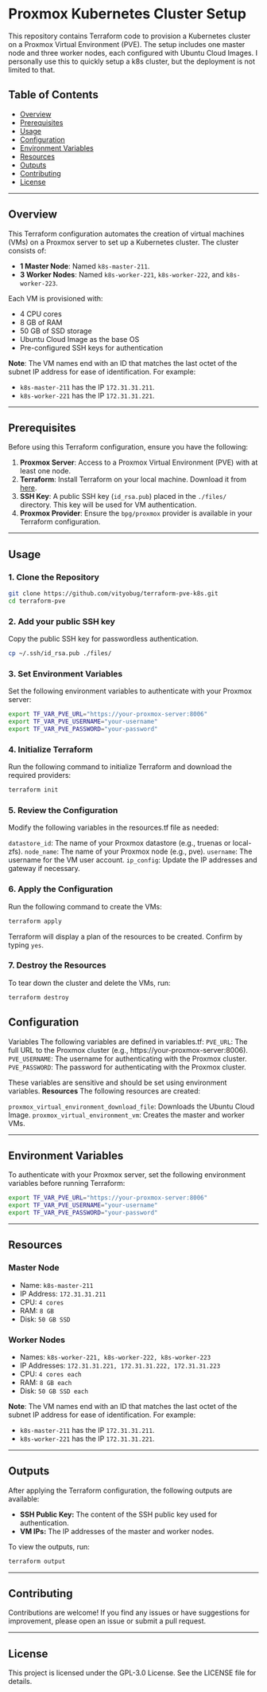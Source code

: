 # Proxmox Kubernetes Cluster Setup

This repository contains Terraform code to provision a Kubernetes cluster on a Proxmox Virtual Environment (PVE). The setup includes one master node and three worker nodes, each configured with Ubuntu Cloud Images. I personally use this to quickly setup a k8s cluster, but the deployment is not limited to that.

## Table of Contents
- [Overview](#overview)
- [Prerequisites](#prerequisites)
- [Usage](#usage)
- [Configuration](#configuration)
- [Environment Variables](#environment-variables)
- [Resources](#resources)
- [Outputs](#outputs)
- [Contributing](#contributing)
- [License](#license)

---

## Overview

This Terraform configuration automates the creation of virtual machines (VMs) on a Proxmox server to set up a Kubernetes cluster. The cluster consists of:
- **1 Master Node**: Named `k8s-master-211`.
- **3 Worker Nodes**: Named `k8s-worker-221`, `k8s-worker-222`, and `k8s-worker-223`.

Each VM is provisioned with:
- 4 CPU cores
- 8 GB of RAM
- 50 GB of SSD storage
- Ubuntu Cloud Image as the base OS
- Pre-configured SSH keys for authentication

**Note**: The VM names end with an ID that matches the last octet of the subnet IP address for ease of identification. For example:
- `k8s-master-211` has the IP `172.31.31.211`.
- `k8s-worker-221` has the IP `172.31.31.221`.

---

## Prerequisites

Before using this Terraform configuration, ensure you have the following:

1. **Proxmox Server**: Access to a Proxmox Virtual Environment (PVE) with at least one node.
2. **Terraform**: Install Terraform on your local machine. Download it from [here](https://www.terraform.io/downloads.html).
3. **SSH Key**: A public SSH key (`id_rsa.pub`) placed in the `./files/` directory. This key will be used for VM authentication.
4. **Proxmox Provider**: Ensure the `bpg/proxmox` provider is available in your Terraform configuration.

---

## Usage

### 1. Clone the Repository
```bash
git clone https://github.com/vityobug/terraform-pve-k8s.git
cd terraform-pve
```

### 2. Add your public SSH key
Copy the public SSH key for passwordless authentication.
```bash
cp ~/.ssh/id_rsa.pub ./files/
```


### 3. Set Environment Variables
Set the following environment variables to authenticate with your Proxmox server:
```bash
export TF_VAR_PVE_URL="https://your-proxmox-server:8006"
export TF_VAR_PVE_USERNAME="your-username"
export TF_VAR_PVE_PASSWORD="your-password"
```

### 4. Initialize Terraform
Run the following command to initialize Terraform and download the required providers:
```bash
terraform init
```

### 5. Review the Configuration
Modify the following variables in the resources.tf file as needed:

`datastore_id`: The name of your Proxmox datastore (e.g., truenas or local-zfs).
`node_name`: The name of your Proxmox node (e.g., pve).
`username`: The username for the VM user account.
`ip_config`: Update the IP addresses and gateway if necessary.

### 6. Apply the Configuration
Run the following command to create the VMs:
```bash
terraform apply
```
Terraform will display a plan of the resources to be created. Confirm by typing `yes`.

### 7. Destroy the Resources
To tear down the cluster and delete the VMs, run:
```bash
terraform destroy
```

## Configuration
Variables
The following variables are defined in variables.tf:
`PVE_URL`: The full URL to the Proxmox cluster (e.g., https://your-proxmox-server:8006).
`PVE_USERNAME`: The username for authenticating with the Proxmox cluster.
`PVE_PASSWORD`: The password for authenticating with the Proxmox cluster.

These variables are sensitive and should be set using environment variables.
**Resources**
The following resources are created:

`proxmox_virtual_environment_download_file`: Downloads the Ubuntu Cloud Image.
`proxmox_virtual_environment_vm`: Creates the master and worker VMs.

---

## Environment Variables
To authenticate with your Proxmox server, set the following environment variables before running Terraform:
```bash
export TF_VAR_PVE_URL="https://your-proxmox-server:8006"
export TF_VAR_PVE_USERNAME="your-username"
export TF_VAR_PVE_PASSWORD="your-password"
```

---

## Resources

### Master Node
* Name: `k8s-master-211`
* IP Address: `172.31.31.211`
* CPU: `4 cores`
* RAM: `8 GB`
* Disk: `50 GB SSD`

### Worker Nodes
* Names: `k8s-worker-221, k8s-worker-222, k8s-worker-223`
* IP Addresses: `172.31.31.221, 172.31.31.222, 172.31.31.223`
* CPU: `4 cores each`
* RAM: `8 GB each`
* Disk: `50 GB SSD each`

**Note**: The VM names end with an ID that matches the last octet of the subnet IP address for ease of identification. For example:
* `k8s-master-211` has the IP `172.31.31.211`.
* `k8s-worker-221` has the IP `172.31.31.221`.

---

## Outputs
After applying the Terraform configuration, the following outputs are available:

* **SSH Public Key:** The content of the SSH public key used for authentication.
* **VM IPs:** The IP addresses of the master and worker nodes.

To view the outputs, run:
```bash
terraform output
```

---

## Contributing
Contributions are welcome! If you find any issues or have suggestions for improvement, please open an issue or submit a pull request.

---

## License
This project is licensed under the GPL-3.0 License. See the LICENSE file for details.

